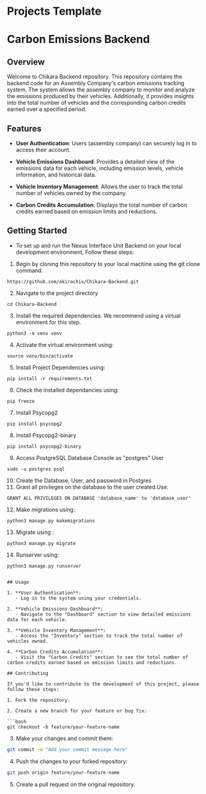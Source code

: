 # Projects Template

# Carbon Emissions Backend

## Overview

Welcome to Chikara Backend repository. This repository contains the backend code for an Assembly Company's carbon emissions tracking system. The system allows the assembly company to monitor and analyze the emissions produced by their vehicles. Additionally, it provides insights into the total number of vehicles and the corresponding carbon credits earned over a specified period.

## Features

- **User Authentication**: Users (assembly company) can securely log in to access their account.

- **Vehicle Emissions Dashboard**: Provides a detailed view of the emissions data for each vehicle, including emission levels, vehicle information, and historical data.

- **Vehicle Inventory Management**: Allows the user to track the total number of vehicles owned by the company.

- **Carbon Credits Accumulation**: Displays the total number of carbon credits earned based on emission limits and reductions.

## Getting Started
- To set up and run the Nexus Interface Unit Backend on your local development environment,
Follow these steps:
1. Begin by cloning this repository to your local machine using the git clone command.
```
https://github.com/akirachix/Chikara-Backend.git
```
2. Navigate to the project directory
```
cd Chikara-Backend
```
3. Install the required dependencies. We recommend using a virtual environment for this step.
```
python3 -m venv venv
```
4. Activate the virtual environment using:
```
source venv/bin/activate
```
5.  Install Project Dependencies using:
```
pip install -r requirements.txt
```
6. Check the installed dependancies using:
```
pip freeze
```
7.  Install Psycopg2
```
pip install psycopg2
```
8.  Install Psycopg2-binary
 ```
pip install psycopg2-binary
```
9. Access PostgreSQL Database Console as "postgres" User
```
sudo -u postgres psql
```
10. Create the Database, User, and password in Postgres
11. Grant all privileges on the database to the user created.Use:
```
GRANT ALL PRIVILEGES ON DATABASE 'database_name' to 'database_user'
```
12. Make migrations using:
```
python3 manage.py makemigrations
```
13. Migrate using :
```
python3 manage.py migrate
```
14. Runserver using:
 ```
python3 manage.py runserver
```
```

## Usage

1. **User Authentication**:
   - Log in to the system using your credentials.

2. **Vehicle Emissions Dashboard**:
   - Navigate to the "Dashboard" section to view detailed emissions data for each vehicle.

3. **Vehicle Inventory Management**:
   - Access the "Inventory" section to track the total number of vehicles owned.

4. **Carbon Credits Accumulation**:
   - Visit the "Carbon Credits" section to see the total number of carbon credits earned based on emission limits and reductions.

## Contributing

If you'd like to contribute to the development of this project, please follow these steps:

1. Fork the repository.

2. Create a new branch for your feature or bug fix:

```bash
git checkout -b feature/your-feature-name
```

3. Make your changes and commit them:

```bash
git commit -m "Add your commit message here"
```

4. Push the changes to your forked repository:

```bash
git push origin feature/your-feature-name
```

5. Create a pull request on the original repository.
